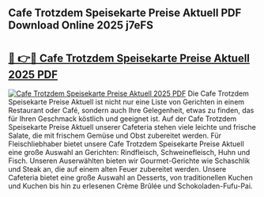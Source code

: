 ## Cafe Trotzdem Speisekarte Preise Aktuell PDF Download Online 2025 j7eFS

# <h2><a href="http://gc7io3.nevu.top/?p=Cafe+Trotzdem+Speisekarte+Preise+Aktuell">🔗 👉🔴 Cafe Trotzdem Speisekarte Preise Aktuell 2025 PDF</a></h2>

[![Cafe Trotzdem Speisekarte Preise Aktuell 2025 PDF](https://i.imgur.com/dBaPXMq.png)](http://gc7io3.nevu.top/?p=Cafe+Trotzdem+Speisekarte+Preise+Aktuell)
Die Cafe Trotzdem Speisekarte Preise Aktuell ist nicht nur eine Liste von Gerichten in einem Restaurant oder Café, sondern auch Ihre Gelegenheit, etwas zu finden, das für Ihren Geschmack köstlich und geeignet ist. Auf der Cafe Trotzdem Speisekarte Preise Aktuell unserer Cafeteria stehen viele leichte und frische Salate, die mit frischem Gemüse und Obst zubereitet werden. Für Fleischliebhaber bietet unsere Cafe Trotzdem Speisekarte Preise Aktuell eine große Auswahl an Gerichten: Rindfleisch, Schweinefleisch, Huhn und Fisch. Unseren Auserwählten bieten wir Gourmet-Gerichte wie Schaschlik und Steak an, die auf einem alten Feuer zubereitet werden. Unsere Cafeteria bietet eine große Auswahl an Desserts, von traditionellen Kuchen und Kuchen bis hin zu erlesenen Crème Brûlée und Schokoladen-Fufu-Pai.
